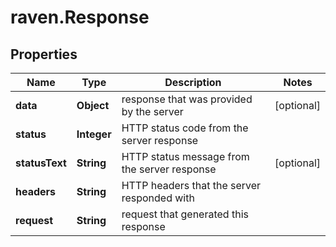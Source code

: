 # raven.Response

## Properties

| Name           | Type        | Description                                  | Notes      |
| -------------- | ----------- | -------------------------------------------- | ---------- |
| **data**       | **Object**  | response that was provided by the server     | [optional] |
| **status**     | **Integer** | HTTP status code from the server response    |            |
| **statusText** | **String**  | HTTP status message from the server response | [optional] |
| **headers**    | **String**  | HTTP headers that the server responded with  |            |
| **request**    | **String**  | request that generated this response         |            |
